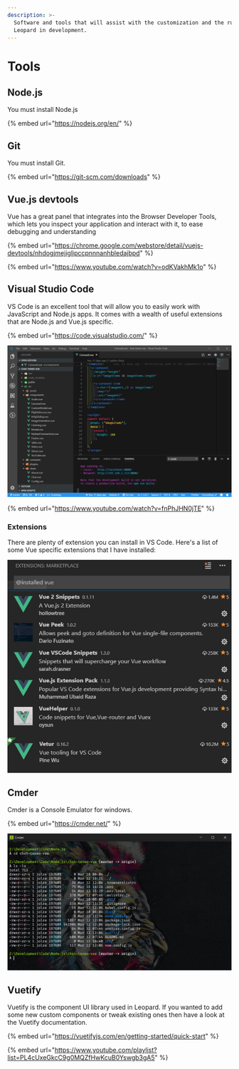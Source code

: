 ```yaml
---
description: >-
  Software and tools that will assist with the customization and the running of
  Leopard in development.
---
```


# Tools

## Node.js

You must install Node.js

{% embed url="https://nodejs.org/en/" %}

## Git

You must install Git.

{% embed url="https://git-scm.com/downloads" %}

## Vue.js devtools

Vue has a great panel that integrates into the Browser Developer Tools, which lets you inspect your application and interact with it, to ease debugging and understanding

{% embed url="https://chrome.google.com/webstore/detail/vuejs-devtools/nhdogjmejiglipccpnnnanhbledajbpd" %}

{% embed url="https://www.youtube.com/watch?v=odKVakhMk1o" %}

## Visual Studio Code

VS Code is an excellent tool that will allow you to easily work with JavaScript and Node.js apps. It comes with a wealth of useful extensions that are Node.js and Vue.js specific.

{% embed url="https://code.visualstudio.com/" %}

![](.gitbook/assets/vscode.jpg)

{% embed url="https://www.youtube.com/watch?v=fnPhJHN0jTE" %}



### Extensions

There are plenty of extension you can install in VS Code. Here's a list of some Vue specific extensions that I have installed:

![](.gitbook/assets/vs-code-vue.jpg)

## Cmder

Cmder is a Console Emulator for windows.  

{% embed url="https://cmder.net/" %}

![Cmder](.gitbook/assets/cmder.jpg)

## Vuetify

Vuetify is the component UI library used in Leopard. If you wanted to add some new custom components or tweak existing ones then have a look at the Vuetify documentation.

{% embed url="https://vuetifyjs.com/en/getting-started/quick-start" %}

{% embed url="https://www.youtube.com/playlist?list=PL4cUxeGkcC9g0MQZfHwKcuB0Yswgb3gA5" %}



